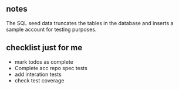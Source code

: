 ## notes

The SQL seed data truncates the tables in the database and inserts a sample account for testing purposes.


## checklist just for me 

- mark todos as complete
- Complete acc repo spec tests 
- add interation tests
- check test coverage